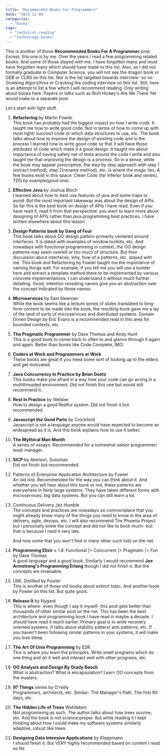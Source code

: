 ```yaml
---
title: "Recommended Books For Programmers"
date: "2023-11-08"
categories: 
  - "books"
tags: 
  - "technical-reading"
  - "technology-books"
---
```


This is another of those **Recommended Books For A Programmer** post. Except, this one is by me. Over the years I read a few programming related books. And some of those stayed with me. I have forgotten many and must have forgotten many which should have made to this list. Also, as I did not formally graduate in Computer Science, you will not see the dragon book or GEB or CLRS on this list. Nor is the list targeted towards interview- so no Grokking Algorythms or Cracking the coding interview on this list. Still, here is an attempt to list a few which I will recommend reading. Only writing about books here. Papers or talks such as Rich Hickey's Are We There Yet would make to a separate post.

Let's start with light stuff.

1. **Refactoring** by Martin Fowler  
    This book has probably had the biggest impact on how I _write_ code. It taught me how to write good code. Not in terms of how to come up with most tight/ succinct code or which data structures to use, etc. The book talks about how to improve the design of existing code and in the process I learned how to write good code so that it will have those attributes of code which make it a good design. It taught me about importance of having safety net of tests around the code I write and also taught me that improving the design is a process. So in a sense, while the book may appear prescriptive, the step by step approach with step 1 (extract method), step 2(rename method), etc. is where the magic lies. A few books exist in this space: Clean Code (far inferior book and series), TDD by example(good one).

3. **Effective Java** by Joshua Bloch  
    I learned about how to best use features of java and some traps to avoid. But the most important takeaway was about the design of APIs. So far this is the best book on design of APIs I have read. Even if you have read it, read it from that perspective: you want to learn more about designing of APIs rather than java programming best practices. I have written elsewhere about this lesson.

5. **Design Patterns book by Gang of Four**  
    This book talks about OO design pattern primarily centered around interfaces. It is dated with examples of window toolkits, etc. And nowadays with functional programming in context, the OO design patterns may seem overkill or too much of structure. But their discussion about interfaces, why, how of a patterns, etc. stayed with me. This book and Refactoring by Fowler taught me the importance of naming things well. For example, if you tell me you will use a builder here and extract a template method there to be implemented by various concrete implementations, I can understand it without much further detailing. Good, intention revealing names give you an abstraction over the concept indicated by those names.

7. **Microservices** by Sam Newman  
    While the book seems like a lecture series of slides translated to long-form content to be made into the book, the resulting book gave me a lay of the land of sorts of microservices and distributed systems. Domain Driven Design by Eric Evans is a recommended read in this area for bounded contexts, etc.

9. **The Pragmatic Programmer** by Dave Thomas and Andy Hunt  
    This is a good book to come back to often to and glance through it again and again. Better than books like Code Complete, IMO.

11. **Coders at Work and Programmers at Work**  
    These books are great if you need some sort of looking up to the elders and get motivated.

13. **Java Concurrency In Practice by Brian Goetz**  
    This books make you afraid in a way how your code can go wrong in a multithreaded environment. Did not finish this one but would still recommend it.

15. **Rest In Practice** by Webber  
    How to design a good Restful system. Did not finish it but recommended.

17. **Javascript the Good Parts** by Crockford  
    Javascript is not a language anyone would have expected to become as widespread as it is. And this book explains how to use it better.

19. **The Mythical Man Month**  
    A series of essays. Recommended for a somewhat senior programmer/ lead/ manager.

21. **SICP** by Abelson, Sussman  
    Did not finish but recommended.

23. Patterns of Enterprise Application Architecture by Fowler  
    An old one. Recommended for the way you can think about it. And whether you will hear about this book or not, these patterns are everywhere in fairly large systems. They have taken different forms with microservices, big data systems. But you can still learn a lot.

25. Continuous Delivery Jez Humble  
    The concepts and practices are nowadays so commonplace that you might already know many of the things you need to know in the area of delivery, agile, devops, etc. I will also recommend The Phoenix Project but I personally knew the concept and did not like to book much- but that is because I read it very late.  
      
    And now some that you won't find in many other such lists on the net.

27. **Programming Elixir** ≥ 1.6: Functional |> Concurrent |> Pragmatic |> Fun by Dave Thomas  
    A good language and a good book. Similarly I would recommend **Joe Armstrong's Programming Erlang** though I did not finish it. But the concepts are invaluable.

29. UML Distilled by Fowler  
    This is another of those old books about extinct topic. And another book by Fowler on this list. But quite good.

31. **Release It** by Nygard  
    This is where- even though I say it myself- this post gets better than thousands of other similar post on the net. This has been the best architecture and programming book I have read in maybe a decade. I should have read it much earlier. Primary goal is to write recovery oriented systems. It talks about stability patters/ anti-patterns, etc. If you haven't been following similar patterns in your systems, it will make you lose sleep.

33. **The Art Of Unix Programming** by ESR  
    This is where you learn the principles. Write small programs which do one thing and do it well and interact well with other programs, etc.

35. **OO Analysis and Design By Grady Booch**  
    What is abstraction? What is encapsulation? Learn OO concepts from the masters.

37. **97 Things** series by O'reilly  
    Programmers, architects, etc. Similar- The Manager's Path, The first 90 days, etc.

39. **The Hidden Life of Trees** Wohlleben  
    Not programming as such. The author talks about how trees survive, etc. And the book is not science proper. But while reading it I kept thinking about how I could make my software systems similarly adaptive, robust like trees.

41. **Designing Data Intensive Applications** by Kleppmann  
    I should finish it. But VERY highly recommended based on content I read so far.
